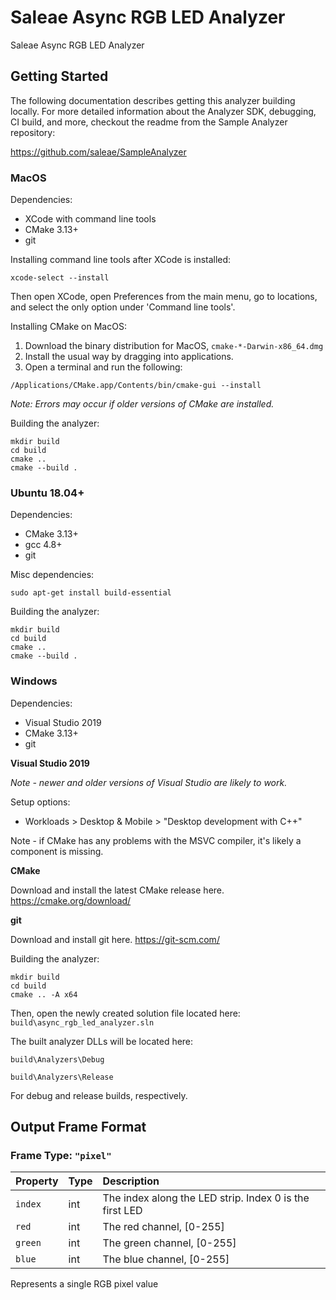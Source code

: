 # Saleae Async RGB LED Analyzer

Saleae Async RGB LED Analyzer

## Getting Started

The following documentation describes getting this analyzer building locally. For more detailed information about the Analyzer SDK, debugging, CI build, and more, checkout the readme from the Sample Analyzer repository:

https://github.com/saleae/SampleAnalyzer

### MacOS

Dependencies:

- XCode with command line tools
- CMake 3.13+
- git

Installing command line tools after XCode is installed:

```
xcode-select --install
```

Then open XCode, open Preferences from the main menu, go to locations, and select the only option under 'Command line tools'.

Installing CMake on MacOS:

1. Download the binary distribution for MacOS, `cmake-*-Darwin-x86_64.dmg`
2. Install the usual way by dragging into applications.
3. Open a terminal and run the following:

```
/Applications/CMake.app/Contents/bin/cmake-gui --install
```

_Note: Errors may occur if older versions of CMake are installed._

Building the analyzer:

```
mkdir build
cd build
cmake ..
cmake --build .
```

### Ubuntu 18.04+

Dependencies:

- CMake 3.13+
- gcc 4.8+
- git

Misc dependencies:

```
sudo apt-get install build-essential
```

Building the analyzer:

```
mkdir build
cd build
cmake ..
cmake --build .
```

### Windows

Dependencies:

- Visual Studio 2019
- CMake 3.13+
- git

**Visual Studio 2019**

_Note - newer and older versions of Visual Studio are likely to work._

Setup options:

- Workloads > Desktop & Mobile > "Desktop development with C++"

Note - if CMake has any problems with the MSVC compiler, it's likely a component is missing.

**CMake**

Download and install the latest CMake release here.
https://cmake.org/download/

**git**

Download and install git here.
https://git-scm.com/

Building the analyzer:

```
mkdir build
cd build
cmake .. -A x64
```

Then, open the newly created solution file located here: `build\async_rgb_led_analyzer.sln`

The built analyzer DLLs will be located here:

`build\Analyzers\Debug`

`build\Analyzers\Release`

For debug and release builds, respectively.


## Output Frame Format
  
### Frame Type: `"pixel"`

| Property | Type | Description |
| :--- | :--- | :--- |
| `index` | int | The index along the LED strip. Index 0 is the first LED |
| `red` | int | The red channel, [0-255] |
| `green` | int | The green channel, [0-255] |
| `blue` | int | The blue channel, [0-255] |

Represents a single RGB pixel value

